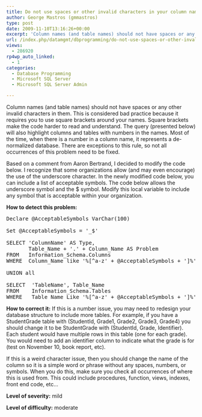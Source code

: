 ```yaml
---
title: Do not use spaces or other invalid characters in your column names
author: George Mastros (gmmastros)
type: post
date: 2009-11-10T13:16:26+00:00
excerpt: 'Column names (and table names) should not have spaces or any other invalid characters in them.  This is considered bad practice because it requires you to use square brackets around your names.  Square brackets make the code harder to read and understan&hellip;'
url: /index.php/datamgmt/dbprogramming/do-not-use-spaces-or-other-invalid-chara/
views:
  - 286920
rp4wp_auto_linked:
  - 1
categories:
  - Database Programming
  - Microsoft SQL Server
  - Microsoft SQL Server Admin

---
```

Column names (and table names) should not have spaces or any other invalid characters in them. This is considered bad practice because it requires you to use square brackets around your names. Square brackets make the code harder to read and understand. The query (presented below) will also highlight columns and tables with numbers in the names. Most of the time, when there is a number in a column name, it represents a de-normalized database. There are exceptions to this rule, so not all occurrences of this problem need to be fixed. 

Based on a comment from Aaron Bertrand, I decided to modify the code below. I recognize that some organizations allow (and may even encourage) the use of the underscore character. In the newly modified code below, you can include a list of acceptable symbols. The code below allows the underscore symbol and the $ symbol. Modify this local variable to include any symbol that is acceptable within your organization.

**How to detect this problem:**

<pre>Declare @AcceptableSymbols VarChar(100)

Set @AcceptableSymbols = '_$'

SELECT 'ColumnName' AS Type, 
       Table_Name + '.' + Column_Name AS Problem
FROM   Information_Schema.Columns
WHERE  Column_Name like '%[^a-z' + @AcceptableSymbols + ']%'
 
UNION all
 
SELECT  'TableName', Table_Name
FROM    Information_Schema.Tables
WHERE   Table_Name Like '%[^a-z' + @AcceptableSymbols + ']%'</pre>

**How to correct it:** If this is a number issue, you may need to redesign your database structure to include more tables. For example, if you have a StudentGrade table with (StudentId, Grade1, Grade2, Grade3, Grade4) you should change it to be StudentGrade with (StudentId, Grade, Identifier). Each student would have multiple rows in this table (one for each grade). You would need to add an identifier column to indicate what the grade is for (test on November 10, book report, etc).

If this is a weird character issue, then you should change the name of the column so it is a simple word or phrase without any spaces, numbers, or symbols. When you do this, make sure you check all occurrences of where this is used from. This could include procedures, function, views, indexes, front end code, etc&#8230;

**Level of severity:** mild
  
**Level of difficulty:** moderate